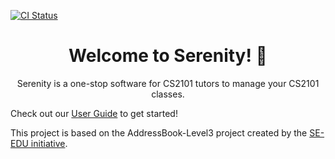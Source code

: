 [![CI Status](https://github.com/AY2021S1-CS2103T-W12-4/tp/workflows/Java%20CI/badge.svg)](https://github.com/AY2021S1-CS2103T-W12-4/tp/actions)

<h1 align="center">Welcome to Serenity! 👋</h1>
<p align="center">
Serenity is a one-stop software for CS2101 tutors to manage your CS2101 classes.
</p>

Check out our [User Guide](docs/UserGuide.md) to get started! 

This project is based on the AddressBook-Level3 project created by the [SE-EDU initiative](https://se-education.org).
